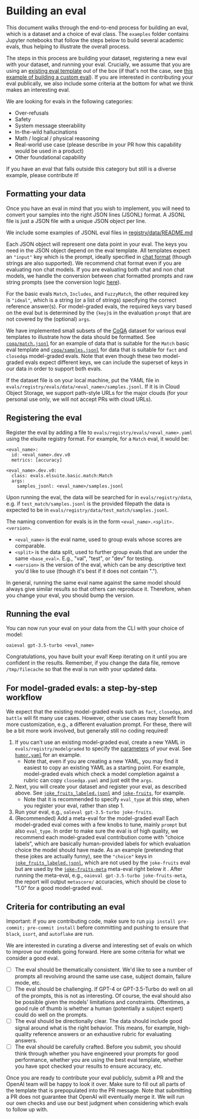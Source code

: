 # Building an eval

This document walks through the end-to-end process for building an eval, which is a dataset and a choice of eval class. The `examples` folder contains Jupyter notebooks that follow the steps below to build several academic evals, thus helping to illustrate the overall process.

The steps in this process are building your dataset, registering a new eval with your dataset, and running your eval. Crucially, we assume that you are using an [existing eval template](eval-templates.md) out of the box (if that's not the case, see [this example of building a custom eval](custom-eval.md)). If you are interested in contributing your eval publically, we also include some criteria at the bottom for what we think makes an interesting eval.

We are looking for evals in the following categories:

- Over-refusals
- Safety
- System message steerability
- In-the-wild hallucinations
- Math / logical / physical reasoning
- Real-world use case (please describe in your PR how this capability would be used in a product)
- Other foundational capability

If you have an eval that falls outside this category but still is a diverse example, please contribute it!

## Formatting your data

Once you have an eval in mind that you wish to implement, you will need to convert your samples into the right JSON lines (JSONL) format. A JSONL file is just a JSON file with a unique JSON object per line.

We include some examples of JSONL eval files in [registry/data/README.md](../evals/registry/data/README.md)

Each JSON object will represent one data point in your eval. The keys you need in the JSON object depend on the eval template. All templates expect an `"input"` key which is the prompt, ideally specified in [chat format](https://platform.openai.com/docs/guides/chat/introduction) (though strings are also supported). We recommend chat format even if you are evaluating non chat models. If you are evaluating both chat and non chat models, we handle the conversion between chat formatted prompts and raw string prompts (see the conversion logic [here](../evals/prompt/base.py)).

For the basic evals `Match`, `Includes`, and `FuzzyMatch`, the other required key is `"ideal"`, which is a string (or a list of strings) specifying the correct reference answer(s). For model-graded evals, the required keys vary based on the eval but is determined by the `{key}`s in the evaluation `prompt` that are not covered by the (optional) `args`.

We have implemented small subsets of the [CoQA](https://stanfordnlp.github.io/coqa/) dataset for various eval templates to illustrate how the data should be formatted. See [`coqa/match.jsonl`](../evals/registry/data/coqa/match.jsonl) for an example of data that is suitable for the `Match` basic eval template and [`coqa/samples.jsonl`](../evals/registry/data/coqa/samples.jsonl) for data that is suitable for `fact` and `closedqa` model-graded evals. Note that even though these two model-graded evals expect different keys, we can include the superset of keys in our data in order to support both evals.

If the dataset file is on your local machine, put the YAML file in `evals/registry/evals/data/<eval_name>/samples.jsonl`. If it is in Cloud Object Storage, we support path-style URLs for the major clouds (for your personal use only, we will not accept PRs with cloud URLs).

## Registering the eval

Register the eval by adding a file to `evals/registry/evals/<eval_name>.yaml` using the elsuite registry format. For example, for a `Match` eval, it would be:

```
<eval_name>:
  id: <eval_name>.dev.v0
  metrics: [accuracy]

<eval_name>.dev.v0:
  class: evals.elsuite.basic.match:Match
  args:
    samples_jsonl: <eval_name>/samples.jsonl
```

Upon running the eval, the data will be searched for in `evals/registry/data`, e.g. if `test_match/samples.jsonl` is the provided filepath the data is expected to be in `evals/registry/data/test_match/samples.jsonl`.

The naming convention for evals is in the form `<eval_name>.<split>.<version>`.

- `<eval_name>` is the eval name, used to group evals whose scores are comparable.
- `<split>` is the data split, used to further group evals that are under the same `<base_eval>`. E.g., "val", "test", or "dev" for testing.
- `<version>` is the version of the eval, which can be any descriptive text you'd like to use (though it's best if it does not contain ".").

In general, running the same eval name against the same model should always give similar results so that others can reproduce it. Therefore, when you change your eval, you should bump the version.

## Running the eval

You can now run your eval on your data from the CLI with your choice of model:

```
oaieval gpt-3.5-turbo <eval_name>
```

Congratulations, you have built your eval! Keep iterating on it until you are confident in the results. Remember, if you change the data file, remove `/tmp/filecache` so that the eval is run with your updated data.

## For model-graded evals: a step-by-step workflow

We expect that the existing model-graded evals such as `fact`, `closedqa`, and `battle` will fit many use cases. However, other use cases may benefit from more customization, e.g., a different evaluation prompt. For these, there will be a bit more work involved, but generally still no coding required!

1. If you can't use an existing model-graded eval, create a new YAML in `evals/registry/modelgraded` to specify the [parameters](eval-templates.md#parameters-for-model-graded-evals) of your eval. See [`humor.yaml`](../evals/registry/modelgraded/humor.yaml) for an example.
    - Note that, even if you are creating a new YAML, you may find it easiest to copy an existing YAML as a starting point. For example, model-graded evals which check a model completion against a rubric can copy `closedqa.yaml` and just edit the `args`.
2. Next, you will create your dataset and register your eval, as described above. See [`joke_fruits_labeled.jsonl`](../evals/registry/data/test_metaeval/joke_fruits_labeled.jsonl) and [`joke-fruits`](../evals/registry/evals/test-modelgraded.yaml), for example.
    - Note that it is recommended to specify `eval_type` at this step, when you register your eval, rather than step 1.
3. Run your eval, e.g., `oaleval gpt-3.5-turbo joke-fruits`.
4. (Recommended) Add a meta-eval for the model-graded eval! Each model-graded eval comes with a few knobs to tune, mainly `prompt` but also `eval_type`. In order to make sure the eval is of high quality, we recommend each model-graded eval contribution come with "choice labels", which are basically human-provided labels for which evaluation choice the model should have made. As an example (pretending that these jokes are actually funny), see the `"choice"` keys in [`joke_fruits_labeled.jsonl`](../evals/registry/data/test_metaeval/joke_fruits_labeled.jsonl), which are not used by the `joke-fruits` eval but are used by the [`joke-fruits-meta`](../evals/registry/evals/test-modelgraded.yaml) meta-eval right below it . After running the meta-eval, e.g., `oaieval gpt-3.5-turbo joke-fruits-meta`, the report will output `metascore/` accuracies, which should be close to "1.0" for a good model-graded eval.

## Criteria for contributing an eval

Important: if you are contributing code, make sure to run `pip install pre-commit; pre-commit install` before committing and pushing to ensure that `black`, `isort`, and `autoflake` are run.

We are interested in curating a diverse and interesting set of evals on which to improve our models going forward. Here are some criteria for what we consider a good eval.

- [ ] The eval should be thematically consistent. We'd like to see a number of prompts all revolving around the same use case, subject domain, failure mode, etc.
- [ ] The eval should be challenging. If GPT-4 or GPT-3.5-Turbo do well on all of the prompts, this is not as interesting. Of course, the eval should also be possible given the models' limitations and constraints. Oftentimes, a good rule of thumb is whether a human (potentially a subject expert) could do well on the prompts.
- [ ] The eval should be directionally clear. The data should include good signal around what is the right behavior. This means, for example, high-quality reference answers or an exhaustive rubric for evaluating answers.
- [ ] The eval should be carefully crafted. Before you submit, you should think through whether you have engineered your prompts for good performance, whether you are using the best eval template, whether you have spot checked your results to ensure accuracy, etc.

Once you are ready to contribute your eval publicly, submit a PR and the OpenAI team will be happy to look it over. Make sure to fill out all parts of the template that is prepopulated into the PR message. Note that submitting a PR does not guarantee that OpenAI will eventually merge it. We will run our own checks and use our best judgment when considering which evals to follow up with.
